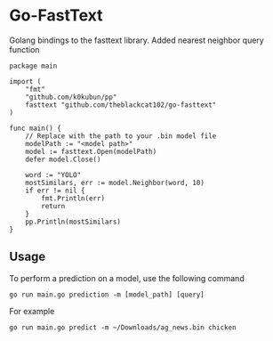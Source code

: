 # Go-FastText

Golang bindings to the fasttext library. Added nearest neighbor query function

```
package main

import (
    "fmt"
    "github.com/k0kubun/pp"
    fasttext "github.com/theblackcat102/go-fasttext"
)

func main() {
    // Replace with the path to your .bin model file
    modelPath := "<model path>"
    model := fasttext.Open(modelPath)
    defer model.Close()

    word := "YOLO"
    mostSimilars, err := model.Neighbor(word, 10)
    if err != nil {
        fmt.Println(err)
        return
    }
    pp.Println(mostSimilars)
}
```

## Usage

To perform a prediction on a model, use the following command

```
go run main.go prediction -m [model_path] [query]
```

For example

```
go run main.go predict -m ~/Downloads/ag_news.bin chicken
```
